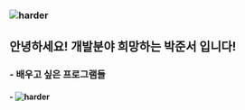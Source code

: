 
### ![harder](https://capsule-render.vercel.app/api?type=waving&height=300&color=gradient&text=Hello,World!)

## 안녕하세요! 개발분야 희망하는 박준서 입니다!

###  - 배우고 싶은 프로그램들
#### - ![harder]("https://filestore.community.support.microsoft.com/api/images/a7899ec5-bd4c-4b38-9233-173397ef577f?upload=true")

